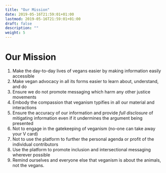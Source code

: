 ```yaml
---
title: "Our Mission"
date: 2019-05-16T21:59:01+01:00
lastmod: 2019-05-16T21:59:01+01:00
draft: false
description: ""
weight: 5
---
```


# Our Mission

1. Make the day-to-day lives of vegans easier by making information easily accessible
2. Make vegan advocacy in all its forms easier to learn about, understand, and do
3. Ensure we do not promote messaging which harm any other justice movements
4. Embody the compassion that veganism typifies in all our material and interactions
5. Ensure the accuracy of our information and provide _full disclosure_ of mitigating information even if it undermines the argument being presented
6. Not to engage in the gatekeeping of veganism (no-one can take away your V card)
7. Not to use the platform to further the personal agenda or profit of the individual contributors
8. Use the platform to promote inclusion and intersectional messaging wherever possible
9. Remind ourselves and everyone else that veganism is about the animals, not the vegans.